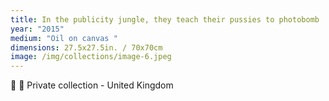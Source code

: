 ```yaml
---
title: In the publicity jungle, they teach their pussies to photobomb
year: "2015"
medium: "Oil on canvas "
dimensions: 27.5x27.5in. / 70x70cm
image: /img/collections/image-6.jpeg
---
```

🔴 🔴 Private collection - United Kingdom 
